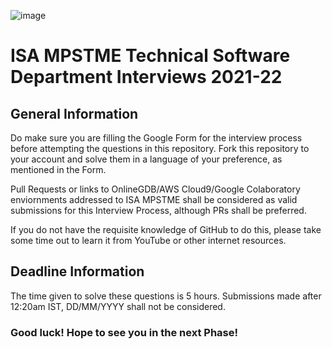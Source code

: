 ![image](https://user-images.githubusercontent.com/70141886/119935168-ab097e80-bfa4-11eb-8f1d-9cca47ec013d.png)

# ISA MPSTME Technical Software Department Interviews 2021-22
## General Information

Do make sure you are filling the Google Form for the interview process before attempting the questions in this repository. Fork this repository to your account and solve them in a language of your preference, as mentioned in the Form.


Pull Requests or links to OnlineGDB/AWS Cloud9/Google Colaboratory enviornments addressed to ISA MPSTME shall be considered as valid submissions for this Interview Process, although PRs shall be preferred.


If you do not have the requisite knowledge of GitHub to do this, please take some time out to learn it from YouTube or other internet resources. 


## Deadline Information

The time given to solve these questions is 5 hours. Submissions made after 12:20am IST, DD/MM/YYYY shall not be considered.

### Good luck! Hope to see you in the next Phase!

